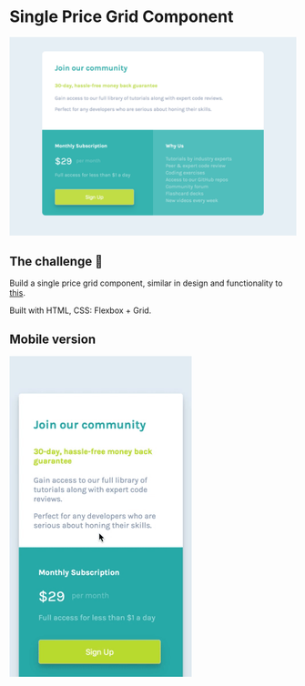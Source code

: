# Single Price Grid Component

![Design preview for the Single Price Grid Component](./design/price-component.png)

## The challenge 👋

Build a single price grid component, similar in design and functionality to [this](https://www.frontendmentor.io/challenges/single-price-grid-component-5ce41129d0ff452fec5abbbc). 


Built with HTML, CSS: Flexbox + Grid.

## Mobile version

![Design preview for the Mobile Single Price Grid Component](./design/mobile-price-component.gif)
